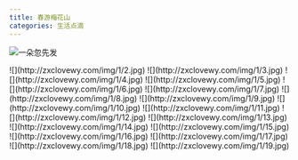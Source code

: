 ```yaml
---
title: 春游梅花山
categories: 生活点滴
---
```


![一朵忽先发](http://zxclovewy.com/img/1/1.jpg)

<!--more-->

 <div class="gallery">
![](http://zxclovewy.com/img/1/2.jpg)
![](http://zxclovewy.com/img/1/3.jpg)
![](http://zxclovewy.com/img/1/4.jpg)
![](http://zxclovewy.com/img/1/5.jpg)
![](http://zxclovewy.com/img/1/6.jpg)
![](http://zxclovewy.com/img/1/7.jpg)
![](http://zxclovewy.com/img/1/8.jpg)
![](http://zxclovewy.com/img/1/9.jpg)
![](http://zxclovewy.com/img/1/10.jpg)
![](http://zxclovewy.com/img/1/11.jpg)
![](http://zxclovewy.com/img/1/12.jpg)
![](http://zxclovewy.com/img/1/13.jpg)
![](http://zxclovewy.com/img/1/14.jpg)
![](http://zxclovewy.com/img/1/15.jpg)
![](http://zxclovewy.com/img/1/16.jpg)
![](http://zxclovewy.com/img/1/17.jpg)
![](http://zxclovewy.com/img/1/18.jpg)
![](http://zxclovewy.com/img/1/19.jpg)
 </div>